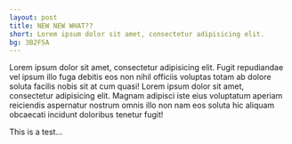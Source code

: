 ```yaml
---
layout: post
title: NEW NEW WHAT??
short: Lorem ipsum dolor sit amet, consectetur adipisicing elit.
bg: 3B2F5A
---
```


Lorem ipsum dolor sit amet, consectetur adipisicing elit. Fugit repudiandae vel ipsum illo fuga debitis eos non nihil officiis voluptas totam ab dolore soluta facilis nobis sit at cum quasi! Lorem ipsum dolor sit amet, consectetur adipisicing elit. Magnam adipisci iste eius voluptatum aperiam reiciendis aspernatur nostrum omnis illo non nam eos soluta hic aliquam obcaecati incidunt doloribus tenetur fugit!

<aside>
This is a test…
</aside>